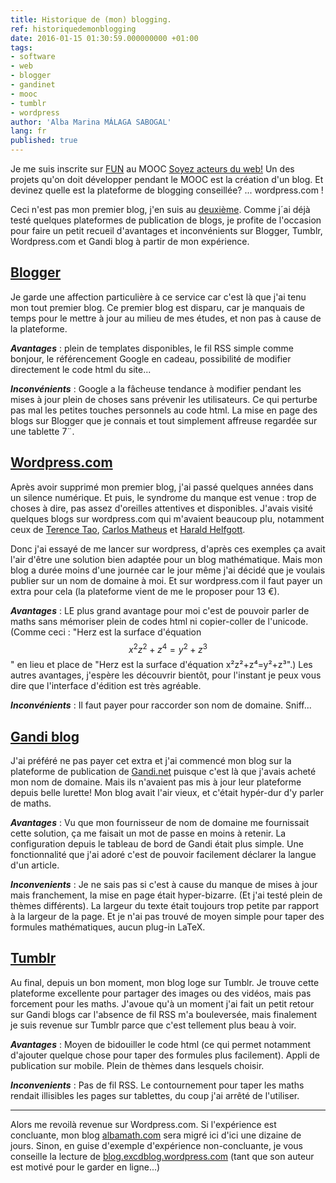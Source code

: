 ```yaml
---
title: Historique de (mon) blogging.
ref: historiquedemonblogging
date: 2016-01-15 01:30:59.000000000 +01:00
tags:
- software
- web
- blogger
- gandinet
- mooc
- tumblr
- wordpress
author: 'Alba Marina MÁLAGA SABOGAL'
lang: fr
published: true
---
```


Je me suis inscrite sur [FUN](http://www.france-universite-numerique-mooc.fr) au MOOC [Soyez acteurs du web!](https://www.france-universite-numerique-mooc.fr/courses/MinesTelecom/04005S03/session03/about) Un des projets qu'on doit développer pendant le MOOC est la création d'un blog. Et devinez quelle est la plateforme de blogging conseillée? ... wordpress.com !

Ceci n'est pas mon premier blog, j'en suis au [deuxième](http://albamath.com). Comme j´ai déjà testé quelques plateformes de publication de blogs, je profite de l'occasion pour faire un petit recueil d'avantages et inconvénients sur Blogger, Tumblr, Wordpress.com et Gandi blog à partir de mon expérience.

[Blogger](http://www.blogspot.com)
--------------------------------------

Je garde une affection particulière à ce service car c'est là que j'ai tenu mon tout premier blog. Ce premier blog est disparu, car je manquais de temps pour le mettre à jour au milieu de mes études, et non pas à cause de la plateforme.

***Avantages*** : plein de templates disponibles, le fil RSS simple comme bonjour, le référencement Google en cadeau, possibilité de modifier directement le code html du site...

***Inconvénients*** : Google a la fâcheuse tendance à modifier pendant les mises à jour plein de choses sans prévenir les utilisateurs. Ce qui perturbe pas mal les petites touches personnels au code html. La mise en page des blogs sur Blogger que je connais et tout simplement affreuse regardée sur une tablette 7¨.

[Wordpress.com](http://www.wordpress.com)
-----------------------------------------

Après avoir supprimé mon premier blog, j'ai passé quelques années dans un silence numérique. Et puis, le syndrome du manque est venue : trop de choses à dire, pas assez d'oreilles attentives et disponibles. J'avais visité quelques blogs sur wordpress.com qui m'avaient beaucoup plu, notamment ceux de [Terence Tao](http://terrytao.wordpress.com/), [Carlos Matheus](https://matheuscmss.wordpress.com/) et [Harald Helfgott](http://valuevar.wordpress.com).

Donc j'ai essayé de me lancer sur wordpress, d'après ces exemples ça avait l'air d'être une solution bien adaptée pour un blog mathématique. Mais mon blog a durée moins d'une journée car le jour même j'ai décidé que je voulais publier sur un nom de domaine à moi. Et sur wordpress.com il faut payer un extra pour cela (la plateforme vient de me le proposer pour 13 €).

***Avantages*** : LE plus grand avantage pour moi c'est de pouvoir parler de maths sans mémoriser plein de codes html ni copier-coller de l'unicode. (Comme ceci : "Herz est la surface d'équation $$x^2z^2+z^4=y^2+z^3$$" en lieu et place de "Herz est la surface d'équation x²z²+z⁴=y²+z³".) Les autres avantages, j'espère les découvrir bientôt, pour l'instant je peux vous dire que l'interface d'édition est très agréable.

***Inconvénients*** : Il faut payer pour raccorder son nom de domaine. Sniff...

[Gandi blog](http://www.gandi.net/domaine/blog)
-----------------------------------------------

J'ai préféré ne pas payer cet extra et j'ai commencé mon blog sur la plateforme de publication de [Gandi.net](http://www.gandi.net) puisque c'est là que j'avais acheté mon nom de domaine. Mais ils n'avaient pas mis à jour leur plateforme depuis belle lurette! Mon blog avait l'air vieux, et c'était hypér-dur d'y parler de maths.

***Avantages*** : Vu que mon fournisseur de nom de domaine me fournissait cette solution, ça me faisait un mot de passe en moins à retenir. La configuration depuis le tableau de bord de Gandi était plus simple. Une fonctionnalité que j'ai adoré c'est de pouvoir facilement déclarer la langue d'un article.

***Inconvenients*** : Je ne sais pas si c'est à cause du manque de mises à jour mais franchement, la mise en page était hyper-bizarre. (Et j'ai testé plein de thèmes différents). La largeur du texte était toujours trop petite par rapport à la largeur de la page. Et je n'ai pas trouvé de moyen simple pour taper des formules mathématiques, aucun plug-in LaTeX.

[Tumblr](http://www.tumblr.com)
-----------------------------------

Au final, depuis un bon moment, mon blog loge sur Tumblr. Je trouve cette plateforme excellente pour partager des images ou des vidéos, mais pas forcement pour les maths. J'avoue qu'à un moment j'ai fait un petit retour sur Gandi blogs car l'absence de fil RSS m'a bouleversée, mais finalement je suis revenue sur Tumblr parce que c'est tellement plus beau à voir.

***Avantages*** : Moyen de bidouiller le code html (ce qui permet notamment d'ajouter quelque chose pour taper des formules plus facilement). Appli de publication sur mobile. Plein de thèmes dans lesquels choisir.

***Inconvenients*** : Pas de fil RSS. Le contournement pour taper les maths rendait illisibles les pages sur tablettes, du coup j'ai arrêté de l'utiliser.

------------------------------------------------------------------------

Alors me revoilà revenue sur Wordpress.com. Si l'expérience est concluante, mon blog [albamath.com](http://albamath.com) sera migré ici d'ici une dizaine de jours. Sinon, en guise d'exemple d'expérience non-concluante, je vous conseille la lecture de [blog.excdblog.wordpress.com](http://blog.excdblog.wordpress.com/) (tant que son auteur est motivé pour le garder en ligne...)
